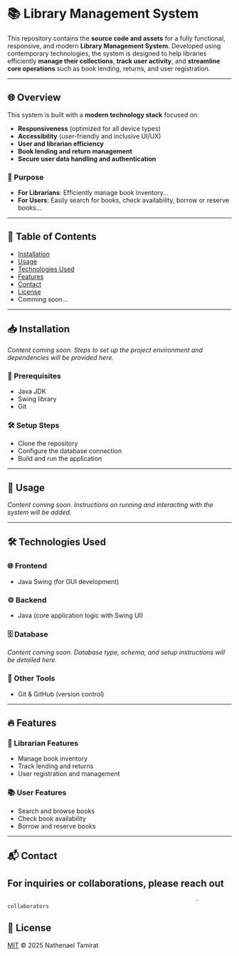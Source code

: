 # 📚 Library Management System

This repository contains the **source code and assets** for a fully functional, responsive, and modern **Library Management System**. Developed using contemporary technologies, the system is designed to help libraries efficiently **manage their collections**, **track user activity**, and **streamline core operations** such as book lending, returns, and user registration.

---

## 🌐 Overview

This system is built with a **modern technology stack** focused on:

- **Responsiveness** (optimized for all device types)  
- **Accessibility** (user-friendly and inclusive UI/UX)  
- **User and librarian efficiency**  
- **Book lending and return management**  
- **Secure user data handling and authentication**

### 🎯 Purpose

- **For Librarians**: Efficiently manage book inventory...
- **For Users**: Easily search for books, check availability, borrow or reserve books...

---

## 📑 Table of Contents

- [Installation](#-installation)  
- [Usage](#-usage)  
- [Technologies Used](#-technologies-used)  
- [Features](#-features)  
- [Contact](#-contact)  
- [License](#-license)
- Comming soon...

---

## 📥 Installation

_Content coming soon. Steps to set up the project environment and dependencies will be provided here._

### 🔧 Prerequisites

- Java JDK 
- Swing library  
- Git

### 🛠️ Setup Steps

-  Clone the repository  
-  Configure the database connection  
-  Build and run the application  

---

## 🚀 Usage

_Content coming soon. Instructions on running and interacting with the system will be added._

---

## 🛠️ Technologies Used

### 🌐 Frontend

- Java Swing (for GUI development)

### ⚙️ Backend

- Java (core application logic with Swing UI)

### 🗄️ Database

_Content coming soon. Database type, schema, and setup instructions will be detailed here._

### 🧩 Other Tools

- Git & GitHub (version control)

---

## 🔥 Features

### 🛂 Librarian Features

-  Manage book inventory  
-  Track lending and returns  
-  User registration and management  

### 📚 User Features

- Search and browse books  
- Check book availability  
- Borrow and reserve books  

---

## 📬 Contact

For inquiries or collaborations, please reach out
-
                                                               -collaborators 

## 📄 License

[MIT](LICENSE) © 2025 Nathenael Tamirat
